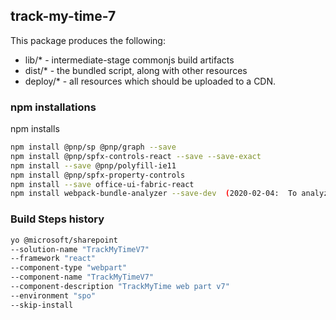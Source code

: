 ## track-my-time-7

This package produces the following:

* lib/* - intermediate-stage commonjs build artifacts
* dist/* - the bundled script, along with other resources
* deploy/* - all resources which should be uploaded to a CDN.

### npm installations
npm installs
```bash
npm install @pnp/sp @pnp/graph --save
npm install @pnp/spfx-controls-react --save --save-exact
npm install --save @pnp/polyfill-ie11
npm install @pnp/spfx-property-controls
npm install --save office-ui-fabric-react
npm install webpack-bundle-analyzer --save-dev  (2020-02-04:  To analyze web pack size)

```


### Build Steps history
```bash
yo @microsoft/sharepoint 
--solution-name "TrackMyTimeV7" 
--framework "react" 
--component-type "webpart" 
--component-name "TrackMyTimeV7" 
--component-description "TrackMyTime web part v7" 
--environment "spo" 
--skip-install
```